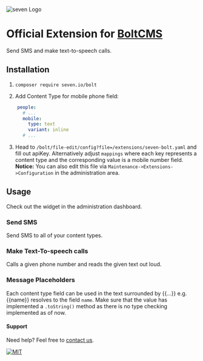 ![](https://www.seven.io/wp-content/uploads/Logo.svg "seven Logo")

# Official Extension for [BoltCMS](https://bolt.cm)
Send SMS and make text-to-speech calls.

## Installation

1. `composer require seven.io/bolt`

2. Add Content Type for mobile phone field:

```yaml
    people:
      # ...
      mobile:
        type: text
        variant: inline
      # ...
```

3. Head to `/bolt/file-edit/config?file=/extensions/seven-bolt.yaml` and fill out apiKey.
   Alternatively adjust `mappings` where each key represents a content type and the
   corresponding value is a mobile number field. **Notice:** You can also edit this file via `Maintenance->Extensions->Configuration` in the administration area.

## Usage
Check out the widget in the administration dashboard.

### Send SMS
Send SMS to all of your content types.

### Make Text-To-speech calls
Calls a given phone number and reads the given text out loud.

### Message Placeholders

Each content type field can be used in the text surrounded by {{...}} e.g. {{name}}
resolves to the field `name`. Make sure that the value has implemented a `.toString()`
method as there is no type checking implemented as of now.

#### Support

Need help? Feel free to [contact us](https://www.seven.io/en/company/contact/).

[![MIT](https://img.shields.io/badge/License-MIT-teal.svg)](LICENSE)
